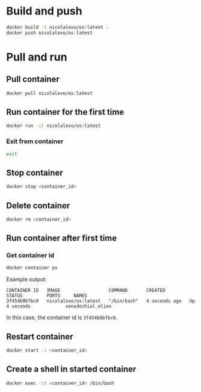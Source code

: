 # Build and push

```bash
docker build -t nicolalovo/os:latest .
docker push nicolalovo/os:latest
```

# Pull and run

## Pull container

```bash
docker pull nicolalovo/os:latest
```

## Run container for the first time

```bash
docker run -it nicolalovo/os:latest
```

### Exit from container

```bash
exit
```

## Stop container

```bash
docker stop <container_id>
```

## Delete container

```bash
docker rm <container_id>
```

## Run container after first time

### Get container id

```bash
docker container ps
```

Example output:

```
CONTAINER ID   IMAGE                  COMMAND       CREATED         STATUS         PORTS     NAMES
3f454b9bfbc0   nicolalovo/os:latest   "/bin/bash"   4 seconds ago   Up 4 seconds             xenodochial_elion
```

In this case, the container id is `3f454b9bfbc0`.

## Restart container

```bash
docker start -i <container_id>
```

## Create a shell in started container

```bash
docker exec -it <container_id> /bin/bash
```
